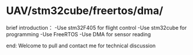 # UAV/stm32cube/freertos/dma/
brief introduction：
-Use stm32F405 for flight control
-Use stm32cube for programming
-Use FreeRTOS
-Use DMA for sensor reading

end:
Welcome to pull and contact me for technical discussion